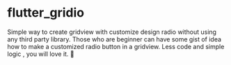 # flutter_gridio
Simple way to create gridview with customize design radio without using any third party library. Those who are beginner can have some gist of idea how to make a customized radio button in a gridview. Less code and simple logic , you will love it. :star_struck:
